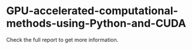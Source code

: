 # GPU-accelerated-computational-methods-using-Python-and-CUDA

Check the full report to get more information.
